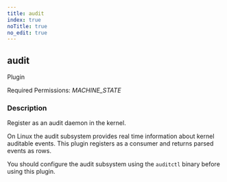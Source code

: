 ```yaml
---
title: audit
index: true
noTitle: true
no_edit: true
---
```




<div class="vql_item"></div>


## audit
<span class='vql_type pull-right page-header'>Plugin</span>


Required Permissions: 
<i class="linkcolour label pull-right label-success">MACHINE_STATE</i>

### Description

Register as an audit daemon in the kernel.

On Linux the audit subsystem provides real time information about
kernel auditable events. This plugin registers as a consumer and
returns parsed events as rows.

You should configure the audit subsystem using the `auditctl`
binary before using this plugin.


